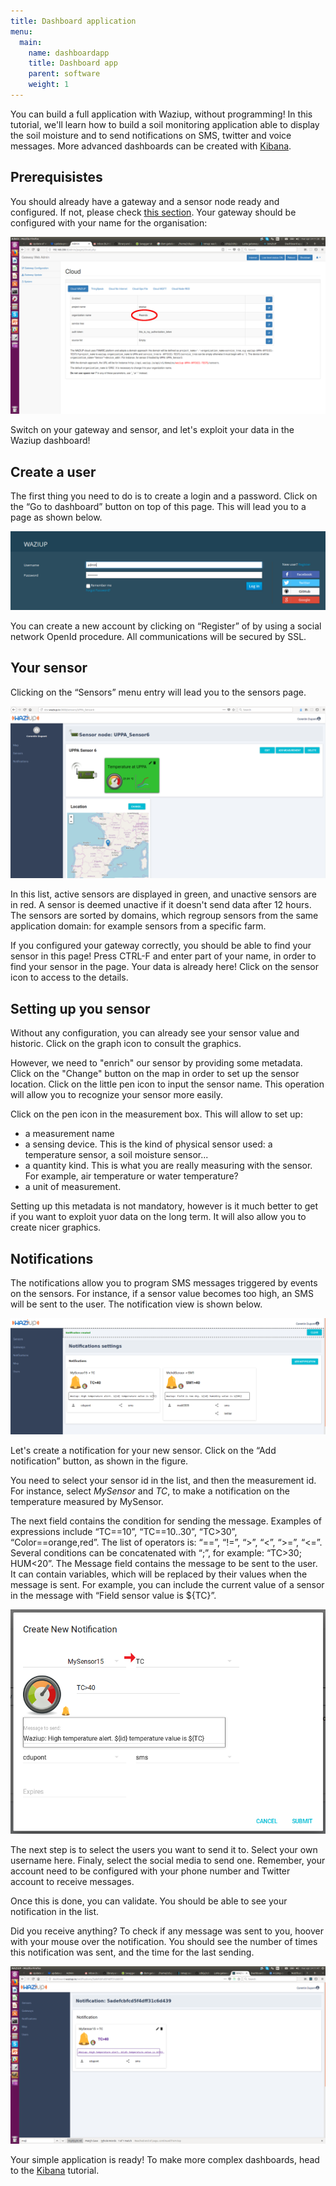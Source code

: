 ```yaml
---
title: Dashboard application 
menu:
  main:
    name: dashboardapp
    title: Dashboard app
    parent: software 
    weight: 1
---
```


You can build a full application with Waziup, without programming!
In this tutorial, we'll learn how to build a soil monitoring application able to display the soil moisture and to send notifications on SMS, twitter and voice messages.
More advanced dashboards can be created with [Kibana](kibana_tutorial.pdf).

Prerequisistes
--------------
You should already have a gateway and a sensor node ready and configured.
If not, please check [this section](../../hardware).
Your gateway should be configured with your name for the organisation:

![Waziup login page](images/gateway_local.png)

Switch on your gateway and sensor, and let's exploit your data in the Waziup dashboard!

Create a user
-------------
The first thing you need to do is to create a login and a password.
Click on the “Go to dashboard” button on top of this page.
This will lead you to a page as shown below.
 
![Waziup login page](images/login.png)

You can create a new account by clicking on “Register” of by using a social network OpenId procedure.
All communications will be secured by SSL. 

Your sensor
-----------

Clicking on the “Sensors” menu entry will lead you to the sensors page.
 
![Waziup sensors page](images/sensor_view.png)

In this list, active sensors are displayed in green, and unactive sensors are in red.
A sensor is deemed unactive if it doesn't send data after 12 hours.
The sensors are sorted by domains, which regroup sensors from the same application domain: for example sensors from a specific farm.

If you configured your gateway correctly, you should be able to find your sensor in this page!
Press CTRL-F and enter part of your name, in order to find your sensor in the page.
Your data is already here!
Click on the sensor icon to access to the details.

Setting up you sensor
---------------------

Without any configuration, you can already see your sensor value and historic.
Click on the graph icon to consult the graphics.

However, we need to "enrich" our sensor by providing some metadata.
Click on the "Change" button on the map in order to set up the sensor location.
Click on the little pen icon to input the sensor name.
This operation will allow you to recognize your sensor more easily.

Click on the pen icon in the measurement box.
This will allow to set up:

- a measurement name
- a sensing device. This is the kind of physical sensor used: a temperature sensor, a soil moisture sensor...
- a quantity kind. This is what you are really measuring with the sensor. For example, air temperature or water temperature?
- a unit of measurement.

Setting up this metadata is not mandatory, however is it much better to get if you want to exploit yuor data on the long term.
It will also allow you to create nicer graphics.

Notifications
-------------

The notifications allow you to program SMS messages triggered by events on the sensors.
For instance, if a sensor value becomes too high, an SMS will be sent to the user.
The notification view is shown below.
 
![Notification page](images/notifs.png)


Let's create a notification for your new sensor.
Click on the “Add notification” button, as shown in the figure.

You need to select your sensor id in the list, and then the measurement id.
For instance, select *MySensor* and *TC*, to make a notification on the temperature measured by MySensor.

The next field contains the condition for sending the message.
Examples of expressions include “TC==10”, “TC==10..30”, “TC>30”, “Color==orange,red”.
The list of operators is: “==”, “!=”, “>”, “<”, “>=”, “<=”.
Several conditions can be concatenated with “;”, for example: “TC>30; HUM<20”.
The Message field contains the message to be sent to the user.
It can contain variables, which will be replaced by their values when the message is sent.
For example, you can include the current value of a sensor in the message with “Field sensor value is ${TC}”.

![New notification](images/notif_new.png)

The next step is to select the users you want to send it to.
Select your own username here.
Finaly, select the social media to send one.
Remember, your account need to be configured with your phone number and Twitter account to receive messages.

Once this is done, you can validate.
You should be able to see your notification in the list.

Did you receive anything?
To check if any message was sent to you, hoover with your mouse over the notification.
You should see the number of times this notification was sent, and the time for the last sending.

![Notification details](images/notif.png)

Your simple application is ready!
To make more complex dashboards, head to the [Kibana](kibana_tutorial.pdf) tutorial.
